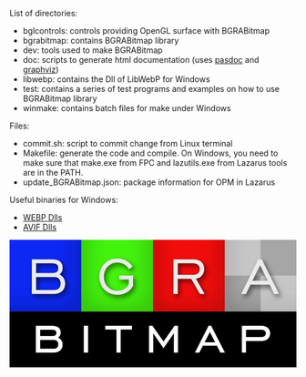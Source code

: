 List of directories:
- bglcontrols: controls providing OpenGL surface with BGRABitmap
- bgrabitmap: contains BGRABitmap library
- dev: tools used to make BGRABitmap
- doc: scripts to generate html documentation (uses [pasdoc](https://github.com/circular17/pasdoc) and [graphviz](https://graphviz.org/))
- libwebp: contains the Dll of LibWebP for Windows
- test: contains a series of test programs and examples on how to use BGRABitmap library
- winmake: contains batch files for make under Windows

Files:
- commit.sh: script to commit change from Linux terminal
- Makefile: generate the code and compile. On Windows, you need to make sure that make.exe from FPC and lazutils.exe from Lazarus tools are in the PATH.
- update_BGRABitmap.json: package information for OPM in Lazarus

Useful binaries for Windows:
- [WEBP Dlls](https://github.com/bgrabitmap/bgrabitmap/tree/master/libwebp)
- [AVIF Dlls](https://github.com/bgrabitmap/bgrabitmap/files/12566323/libavif_windows_dlls_ver_1_0_1-1.zip)

![BGRA Controls](doc/img/bgrabitmap.jpg)
